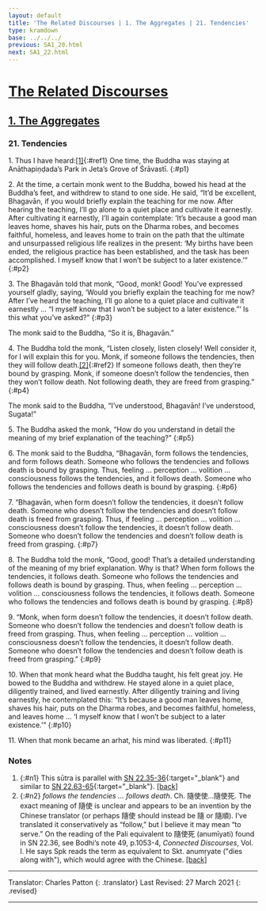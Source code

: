 ```yaml
---
layout: default
title: 'The Related Discourses | 1. The Aggregates | 21. Tendencies'
type: kramdown
base: ../../../
previous: SA1_20.html
next: SA1_22.html
---
```


# [The Related Discourses](../index.html)
## [1. The Aggregates](index.html)
### 21. Tendencies

1\. Thus I have heard:[\[1\]](#n1){:#ref1} One time, the Buddha was staying at Anāthapiṇḍada’s Park in Jeta’s Grove of Śrāvastī.
{:#p1}

2\. At the time, a certain monk went to the Buddha, bowed his head at the Buddha’s feet, and withdrew to stand to one side. He said, “It’d be excellent, Bhagavān, if you would briefly explain the teaching for me now. After hearing the teaching, I’ll go alone to a quiet place and cultivate it earnestly. After cultivating it earnestly, I’ll again contemplate: ‘It’s because a good man leaves home, shaves his hair, puts on the Dharma robes, and becomes faithful, homeless, and leaves home to train on the path that the ultimate and unsurpassed religious life realizes in the present: ‘My births have been ended, the religious practice has been established, and the task has been accomplished. I myself know that I won’t be subject to a later existence.’”
{:#p2}

3\. The Bhagavān told that monk, “Good, monk! Good! You’ve expressed yourself gladly, saying, ‘Would you briefly explain the teaching for me now? After I’ve heard the teaching, I’ll go alone to a quiet place and cultivate it earnestly … “I myself know that I won’t be subject to a later existence.”’ Is this what you’ve asked?”
{:#p3}

The monk said to the Buddha, “So it is, Bhagavān.”

4\. The Buddha told the monk, “Listen closely, listen closely! Well consider it, for I will explain this for you. Monk, if someone follows the tendencies, then they will follow death.[\[2\]](#n2){:#ref2} If someone follows death, then they’re bound by grasping. Monk, if someone doesn’t follow the tendencies, then they won’t follow death. Not following death, they are freed from grasping.”
{:#p4}

The monk said to the Buddha, “I’ve understood, Bhagavān! I’ve understood, Sugata!”

5\. The Buddha asked the monk, “How do you understand in detail the meaning of my brief explanation of the teaching?”
{:#p5}

6\. The monk said to the Buddha, “Bhagavān, form follows the tendencies, and form follows death. Someone who follows the tendencies and follows death is bound by grasping. Thus, feeling … perception … volition … consciousness follows the tendencies, and it follows death. Someone who follows the tendencies and follows death is bound by grasping.
{:#p6}

7\. “Bhagavān, when form doesn’t follow the tendencies, it doesn’t follow death. Someone who doesn’t follow the tendencies and doesn’t follow death is freed from grasping. Thus, if feeling … perception … volition … consciousness doesn’t follow the tendencies, it doesn’t follow death. Someone who doesn’t follow the tendencies and doesn’t follow death is freed from grasping.
{:#p7}

8\. The Buddha told the monk, “Good, good! That’s a detailed understanding of the meaning of my brief explanation. Why is that? When form follows the tendencies, it follows death. Someone who follows the tendencies and follows death is bound by grasping. Thus, when feeling … perception … volition … consciousness follows the tendencies, it follows death. Someone who follows the tendencies and follows death is bound by grasping.
{:#p8}

9\. “Monk, when form doesn’t follow the tendencies, it doesn’t follow death. Someone who doesn’t follow the tendencies and doesn’t follow death is freed from grasping. Thus, when feeling … perception … volition … consciousness doesn’t follow the tendencies, it doesn’t follow death. Someone who doesn’t follow the tendencies and doesn’t follow death is freed from grasping.”
{:#p9}

10\. When that monk heard what the Buddha taught, his felt great joy. He bowed to the Buddha and withdrew. He stayed alone in a quiet place, diligently trained, and lived earnestly. After diligently training and living earnestly, he contemplated this: “It’s because a good man leaves home, shaves his hair, puts on the Dharma robes, and becomes faithful, homeless, and leaves home … ‘I myself know that I won’t be subject to a later existence.’”
{:#p10}

11\. When that monk became an arhat, his mind was liberated.
{:#p11}

### Notes
1. {:#n1} This sūtra is parallel with [SN 22.35-36](https://suttacentral.net/sn22.35){:target="_blank"} and similar to [SN 22.63-65](https://suttacentral.net/sn22.63){:target="_blank"}. [\[back\]](#ref1)
2. {:#n2} *follows the tendencies … follows death*. Ch. 隨使使…隨使死. The exact meaning of 隨使 is unclear and appears to be an invention by the Chinese translator (or perhaps 隨使 should instead be 隨 or 隨順). I’ve translated it conservatively as “follow,” but I believe it may mean “to serve.” On the reading of the Pali equivalent to 隨使死 (anumīyati) found in SN 22.36, see Bodhi’s note 49, p.1053-4, *Connected Discourses*, Vol. I. He says Spk reads the term as equivalent to Skt. anumṛyate ("dies along with"), which would agree with the Chinese. [\[back\]](#ref2)

---

Translator: Charles Patton
{: .translator}
Last Revised: 27 March 2021
{: .revised}

---